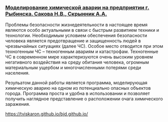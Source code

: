 ### [Моделирование химической аварии на предприятии г. Рыбинска. Сакова Н.В., Скрынник А.А.](https://www.elibrary.ru/item.asp?id=23878483&)


Проблемы безопасности жизнедеятельности в настоящее время являются особо актуальными в связи с быстрым развитием техники и технологии.
Необходимым условием обеспечения безопасности человека является предотвращение и защищенность людей в чрезвычайных ситуациях (далее
ЧС). Особое место отводится при этом техногенным ЧС – техногенным авариям и катастрофам. Техногенные ЧС в современном мире характеризуются очень высоким уровнем негативного воздействия на среду обитания человека, огромным материальным ущербом и многочисленными потерями среди населения. 

Резульатом данной работы является программа, моделирующая химическую аварию на одном из потенциально опасных объектов города. Программа проста и удобна в использовании и позволяет получить наглядное представление о расположении очага химического заражения. 

https://tviskaron.github.io/bjd.github.io/
